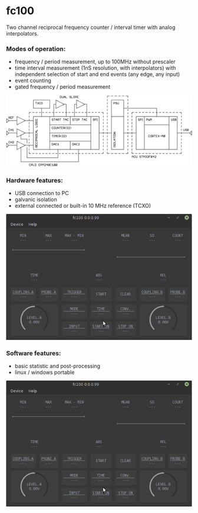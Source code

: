 # fc100

Two channel reciprocal frequency counter / interval timer with analog interpolators.

### Modes of operation:
- frequency / period measurement, up to 100MHz without prescaler
- time interval measurement (1nS resolution, with interpolators) with independent selection of start and end events (any edge, any input) 
- event counting
- gated frequency / period measurement

![Image](/docs/structure.png)

### Hardware features:
- USB connection to PC
- galvanic isolation
- external connected or built-in 10 MHz reference (TCXO)

![Image](/docs/hardware.png)

### Software features:
- basic statistic and post-processing
- linux / windows portable

![Image](/docs/software.png)
